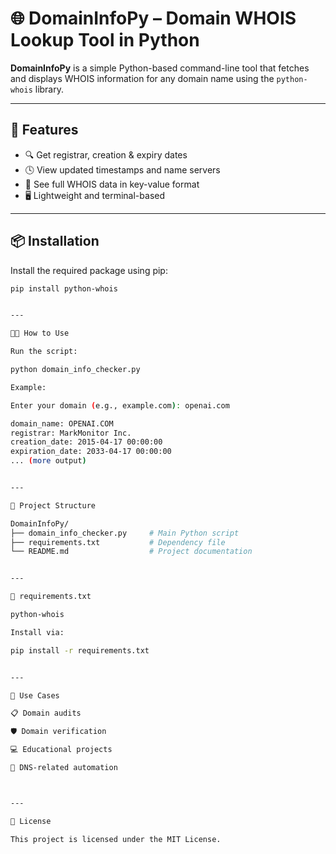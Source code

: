 

# 🌐 DomainInfoPy – Domain WHOIS Lookup Tool in Python

**DomainInfoPy** is a simple Python-based command-line tool that fetches and displays WHOIS information for any domain name using the `python-whois` library.

---

## 🚀 Features

- 🔍 Get registrar, creation & expiry dates
- 🕓 View updated timestamps and name servers
- 📜 See full WHOIS data in key-value format
- 🖥 Lightweight and terminal-based

---

## 📦 Installation

Install the required package using pip:

```bash
pip install python-whois


---

🧑‍💻 How to Use

Run the script:

python domain_info_checker.py

Example:

Enter your domain (e.g., example.com): openai.com

domain_name: OPENAI.COM  
registrar: MarkMonitor Inc.  
creation_date: 2015-04-17 00:00:00  
expiration_date: 2033-04-17 00:00:00  
... (more output)


---

📁 Project Structure

DomainInfoPy/
├── domain_info_checker.py     # Main Python script
├── requirements.txt           # Dependency file
└── README.md                  # Project documentation


---

📄 requirements.txt

python-whois

Install via:

pip install -r requirements.txt


---

📌 Use Cases

📋 Domain audits

🛡️ Domain verification

💻 Educational projects

🔗 DNS-related automation



---

📜 License

This project is licensed under the MIT License.

